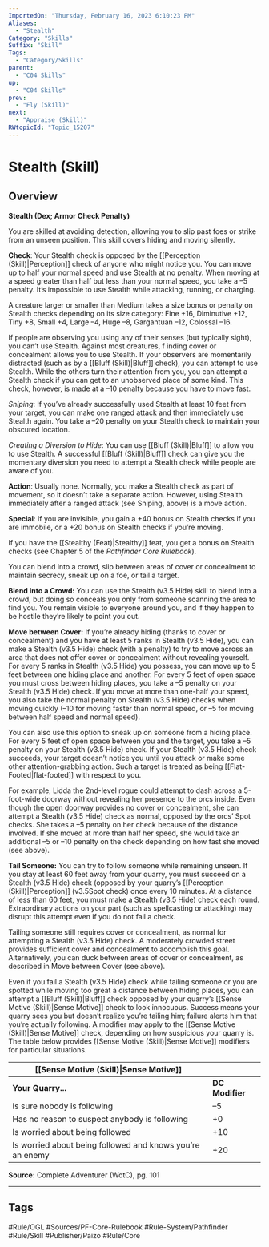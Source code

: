 ```yaml
---
ImportedOn: "Thursday, February 16, 2023 6:10:23 PM"
Aliases:
  - "Stealth"
Category: "Skills"
Suffix: "Skill"
Tags:
  - "Category/Skills"
parent:
  - "C04 Skills"
up:
  - "C04 Skills"
prev:
  - "Fly (Skill)"
next:
  - "Appraise (Skill)"
RWtopicId: "Topic_15207"
---
```

# Stealth (Skill)
## Overview
**Stealth (Dex; Armor Check Penalty)**

You are skilled at avoiding detection, allowing you to slip past foes or strike from an unseen position. This skill covers hiding and moving silently.

**Check**: Your Stealth check is opposed by the [[Perception (Skill)|Perception]] check of anyone who might notice you. You can move up to half your normal speed and use Stealth at no penalty. When moving at a speed greater than half but less than your normal speed, you take a –5 penalty. It’s impossible to use Stealth while attacking, running, or charging.

A creature larger or smaller than Medium takes a size bonus or penalty on Stealth checks depending on its size category: Fine +16, Diminutive +12, Tiny +8, Small +4, Large –4, Huge –8, Gargantuan –12, Colossal –16.

If people are observing you using any of their senses (but typically sight), you can’t use Stealth. Against most creatures, f inding cover or concealment allows you to use Stealth. If your observers are momentarily distracted (such as by a [[Bluff (Skill)|Bluff]] check), you can attempt to use Stealth. While the others turn their attention from you, you can attempt a Stealth check if you can get to an unobserved place of some kind. This check, however, is made at a –10 penalty because you have to move fast.

*Sniping*: If you’ve already successfully used Stealth at least 10 feet from your target, you can make one ranged attack and then immediately use Stealth again. You take a –20 penalty on your Stealth check to maintain your obscured location.

*Creating a Diversion to Hide*: You can use [[Bluff (Skill)|Bluff]] to allow you to use Stealth. A successful [[Bluff (Skill)|Bluff]] check can give you the momentary diversion you need to attempt a Stealth check while people are aware of you.

**Action**: Usually none. Normally, you make a Stealth check as part of movement, so it doesn’t take a separate action. However, using Stealth immediately after a ranged attack (see Sniping, above) is a move action.

**Special**: If you are invisible, you gain a +40 bonus on Stealth checks if you are immobile, or a +20 bonus on Stealth checks if you’re moving.

If you have the [[Stealthy (Feat)|Stealthy]] feat, you get a bonus on Stealth checks (see Chapter 5 of the *Pathfinder Core Rulebook*).

You can blend into a crowd, slip between areas of cover or concealment to maintain secrecy, sneak up on a foe, or tail a target.

**Blend into a Crowd:** You can use the Stealth (v3.5 Hide) skill to blend into a crowd, but doing so conceals you only from someone scanning the area to find you. You remain visible to everyone around you, and if they happen to be hostile they’re likely to point you out.

**Move between Cover:** If you’re already hiding (thanks to cover or concealment) and you have at least 5 ranks in Stealth (v3.5 Hide), you can make a Stealth (v3.5 Hide) check (with a penalty) to try to move across an area that does not offer cover or concealment without revealing yourself. For every 5 ranks in Stealth (v3.5 Hide) you possess, you can move up to 5 feet between one hiding place and another. For every 5 feet of open space you must cross between hiding places, you take a –5 penalty on your Stealth (v3.5 Hide) check. If you move at more than one-half your speed, you also take the normal penalty on Stealth (v3.5 Hide) checks when moving quickly (–10 for moving faster than normal speed, or –5 for moving between half speed and normal speed).

You can also use this option to sneak up on someone from a hiding place. For every 5 feet of open space between you and the target, you take a –5 penalty on your Stealth (v3.5 Hide) check. If your Stealth (v3.5 Hide) check succeeds, your target doesn’t notice you until you attack or make some other attention-grabbing action. Such a target is treated as being [[Flat-Footed|flat-footed]] with respect to you.

For example, Lidda the 2nd-level rogue could attempt to dash across a 5-foot-wide doorway without revealing her presence to the orcs inside. Even though the open doorway provides no cover or concealment, she can attempt a Stealth (v3.5 Hide) check as normal, opposed by the orcs’ Spot checks. She takes a –5 penalty on her check because of the distance involved. If she moved at more than half her speed, she would take an additional –5 or –10 penalty on the check depending on how fast she moved (see above).

**Tail Someone:** You can try to follow someone while remaining unseen. If you stay at least 60 feet away from your quarry, you must succeed on a Stealth (v3.5 Hide) check (opposed by your quarry’s [[Perception (Skill)|Perception]] (v3.5Spot check) once every 10 minutes. At a distance of less than 60 feet, you must make a Stealth (v3.5 Hide) check each round. Extraordinary actions on your part (such as spellcasting or attacking) may disrupt this attempt even if you do not fail a check.

Tailing someone still requires cover or concealment, as normal for attempting a Stealth (v3.5 Hide) check. A moderately crowded street provides sufficient cover and concealment to accomplish this goal. Alternatively, you can duck between areas of cover or concealment, as described in Move between Cover (see above).

Even if you fail a Stealth (v3.5 Hide) check while tailing someone or you are spotted while moving too great a distance between hiding places, you can attempt a [[Bluff (Skill)|Bluff]] check opposed by your quarry’s [[Sense Motive (Skill)|Sense Motive]] check to look innocuous. Success means your quarry sees you but doesn’t realize you’re tailing him; failure alerts him that you’re actually following. A modifier may apply to the [[Sense Motive (Skill)|Sense Motive]] check, depending on how suspicious your quarry is. The table below provides [[Sense Motive (Skill)|Sense Motive]] modifiers for particular situations.


| **[[Sense Motive (Skill)\|Sense Motive]]** |  |
|---|---|
| **Your Quarry...** | **DC Modifier** |
| Is sure nobody is following | –5 |
| Has no reason to suspect anybody is following | +0 |
| Is worried about being followed | +10 |
| Is worried about being followed and knows you’re an enemy | +20 |

**Source:** Complete Adventurer (WotC), pg. 101


---
## Tags
#Rule/OGL #Sources/PF-Core-Rulebook #Rule-System/Pathfinder #Rule/Skill #Publisher/Paizo #Rule/Core

